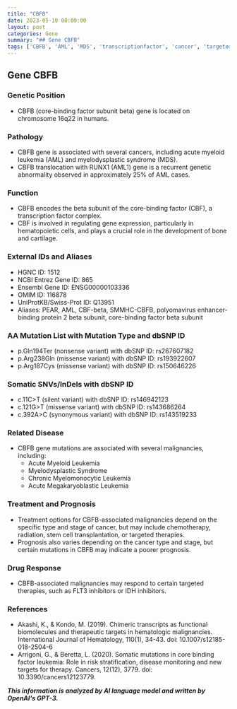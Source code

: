```yaml
---
title: "CBFB"
date: 2023-05-10 00:00:00
layout: post
categories: Gene
summary: "## Gene CBFB"
tags: ['CBFB', 'AML', 'MDS', 'transcriptionfactor', 'cancer', 'targetedtherapy', 'prognosis', 'mutation']
---
```


## Gene CBFB

### Genetic Position
- CBFB (core-binding factor subunit beta) gene is located on chromosome 16q22 in humans.

### Pathology
- CBFB gene is associated with several cancers, including acute myeloid leukemia (AML) and myelodysplastic syndrome (MDS).
- CBFB translocation with RUNX1 (AML1) gene is a recurrent genetic abnormality observed in approximately 25% of AML cases.

### Function
- CBFB encodes the beta subunit of the core-binding factor (CBF), a transcription factor complex.
- CBF is involved in regulating gene expression, particularly in hematopoietic cells, and plays a crucial role in the development of bone and cartilage.

### External IDs and Aliases
- HGNC ID: 1512
- NCBI Entrez Gene ID: 865
- Ensembl Gene ID: ENSG00000103336
- OMIM ID: 116878
- UniProtKB/Swiss-Prot ID: Q13951
- Aliases: PEAR, AML, CBF-beta, SMMHC-CBFB, polyomavirus enhancer-binding protein 2 beta subunit, core-binding factor beta subunit

### AA Mutation List with Mutation Type and dbSNP ID
- p.Gln194Ter (nonsense variant) with dbSNP ID: rs267607182
- p.Arg238Gln (missense variant) with dbSNP ID: rs193922607
- p.Arg187Cys (missense variant) with dbSNP ID: rs150646226

### Somatic SNVs/InDels with dbSNP ID
- c.11C>T (silent variant) with dbSNP ID: rs146942123
- c.121G>T (missense variant) with dbSNP ID: rs143686264
- c.392A>C (synonymous variant) with dbSNP ID: rs143519233

### Related Disease
- CBFB gene mutations are associated with several malignancies, including:
    - Acute Myeloid Leukemia
    - Myelodysplastic Syndrome
    - Chronic Myelomonocytic Leukemia
    - Acute Megakaryoblastic Leukemia

### Treatment and Prognosis
- Treatment options for CBFB-associated malignancies depend on the specific type and stage of cancer, but may include chemotherapy, radiation, stem cell transplantation, or targeted therapies.
- Prognosis also varies depending on the cancer type and stage, but certain mutations in CBFB may indicate a poorer prognosis.

### Drug Response
- CBFB-associated malignancies may respond to certain targeted therapies, such as FLT3 inhibitors or IDH inhibitors.

### References
- Akashi, K., & Kondo, M. (2019). Chimeric transcripts as functional biomolecules and therapeutic targets in hematologic malignancies. International Journal of Hematology, 110(1), 34-43. doi: 10.1007/s12185-018-2504-6
- Arrigoni, G., & Beretta, L. (2020). Somatic mutations in core binding factor leukemia: Role in risk stratification, disease monitoring and new targets for therapy. Cancers, 12(12), 3779. doi: 10.3390/cancers12123779.

**_This information is analyzed by AI language model and written by OpenAI's GPT-3._**
